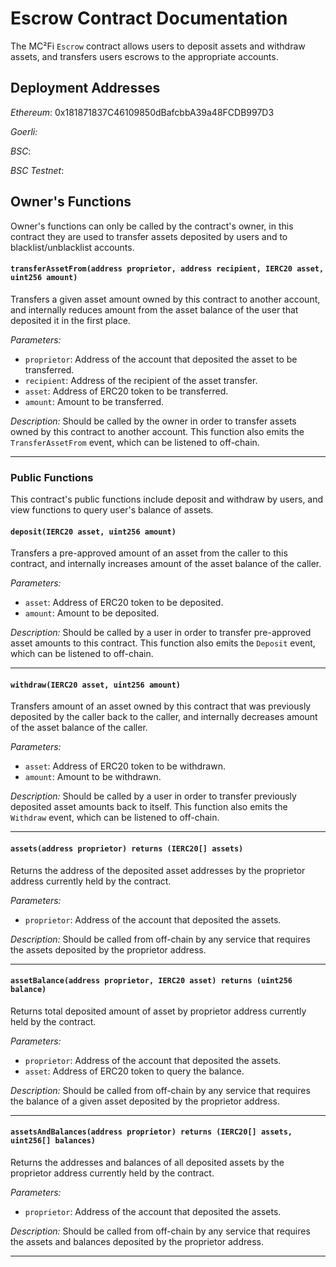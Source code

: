 # Escrow Contract Documentation

The MC²Fi `Escrow` contract allows users to deposit assets and withdraw assets, and transfers users escrows to the appropriate accounts.

## Deployment Addresses

_Ethereum_:
0x181871837C46109850dBafcbbA39a48FCDB997D3

_Goerli:_


_BSC_:


_BSC Testnet_:


## Owner's Functions
Owner's functions can only be called by the contract's owner, in this contract they are used to transfer assets deposited by users and to blacklist/unblacklist accounts.

#### `transferAssetFrom(address proprietor, address recipient, IERC20 asset, uint256 amount)`

Transfers a given asset amount owned by this contract to another account, and internally reduces amount from the asset balance of the user that deposited it in the first place.

_Parameters:_
- `proprietor`: Address of the account that deposited the asset to be transferred.
- `recipient`: Address of the recipient of the asset transfer.
- `asset`: Address of ERC20 token to be transferred.
- `amount`: Amount to be transferred.

_Description:_
Should be called by the owner in order to transfer assets owned by this contract to another account. This function also emits the `TransferAssetFrom` event, which can be listened to off-chain.

---

### Public Functions
This contract's public functions include deposit and withdraw by users, and view functions to query user's balance of assets.

#### `deposit(IERC20 asset, uint256 amount)`

Transfers a pre-approved amount of an asset from the caller to this contract, and internally increases amount of the asset balance of the caller.

_Parameters:_
- `asset`: Address of ERC20 token to be deposited.
- `amount`: Amount to be deposited.

_Description:_
Should be called by a user in order to transfer pre-approved asset amounts to this contract. This function also emits the `Deposit` event, which can be listened to off-chain.

---

#### `withdraw(IERC20 asset, uint256 amount)`

Transfers amount of an asset owned by this contract that was previously deposited by the caller back to the caller, and internally decreases amount of the asset balance of the caller.

_Parameters:_
- `asset`: Address of ERC20 token to be withdrawn.
- `amount`: Amount to be withdrawn.

_Description:_
Should be called by a user in order to transfer previously deposited asset amounts back to itself. This function also emits the `Withdraw` event, which can be listened to off-chain.

---


#### `assets(address proprietor) returns (IERC20[] assets)`

Returns the address of the deposited asset addresses by the proprietor address currently held by the contract.

_Parameters:_
- `proprietor`: Address of the account that deposited the assets.

_Description:_
Should be called from off-chain by any service that requires the assets deposited by the proprietor address.

---

#### `assetBalance(address proprietor, IERC20 asset) returns (uint256 balance)`

Returns total deposited amount of asset by proprietor address currently held by the contract.

_Parameters:_
- `proprietor`: Address of the account that deposited the assets.
- `asset`: Address of ERC20 token to query the balance.

_Description:_
Should be called from off-chain by any service that requires the balance of a given asset deposited by the proprietor address.

---

#### `assetsAndBalances(address proprietor) returns (IERC20[] assets, uint256[] balances)`

Returns the addresses and balances of all deposited assets by the proprietor address currently held by the contract.

_Parameters:_
- `proprietor`: Address of the account that deposited the assets.

_Description:_
Should be called from off-chain by any service that requires the assets and balances deposited by the proprietor address.

---